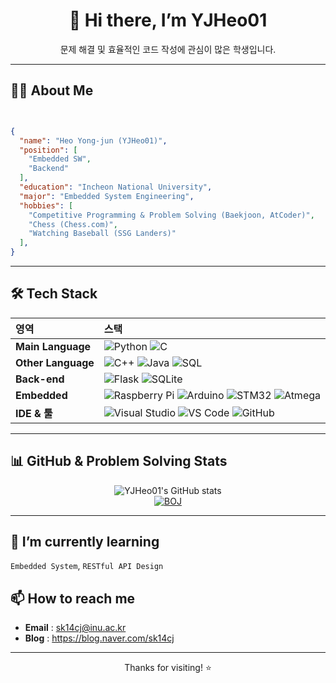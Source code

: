 <!-- 프로필 헤더 -->
<div align="center">

# 👋 Hi there, I’m **YJHeo01**  
문제 해결 및 효율적인 코드 작성에 관심이 많은 학생입니다.


</div>

---

## 🧑‍💻 About Me

<img src="https://hits.seeyoufarm.com/api/count/incr/badge.svg?url=https%3A%2F%2Fgithub.com%2Fblurfx&count_bg=%2379C83D&title_bg=%23555555&icon=&icon_color=%23E7E7E7&title=hits&edge_flat=false" width="0" height="0" />

```json

{
  "name": "Heo Yong-jun (YJHeo01)",
  "position": [
    "Embedded SW",
    "Backend"
  ],
  "education": "Incheon National University",
  "major": "Embedded System Engineering",
  "hobbies": [
    "Competitive Programming & Problem Solving (Baekjoon, AtCoder)",
    "Chess (Chess.com)",
    "Watching Baseball (SSG Landers)"
  ],
}
```
---

## 🛠️ Tech Stack

| 영역 | 스택 |
| :--- | :--- |
| **Main Language** | ![Python](https://img.shields.io/badge/Python-3776AB?style=for-the-badge&logo=python&logoColor=white) ![C](https://img.shields.io/badge/C-A8B9CC?style=for-the-badge&logo=c&logoColor=white) |
| **Other Language** | ![C++](https://img.shields.io/badge/C++-00599C?style=for-the-badge&logo=c%2B%2B&logoColor=white) ![Java](https://img.shields.io/badge/Java-007396?style=for-the-badge&logo=OpenJDK&logoColor=white) ![SQL](https://img.shields.io/badge/SQL-4479A1?style=for-the-badge&logo=sqlite&logoColor=white) |
| **Back-end** | ![Flask](https://img.shields.io/badge/Flask-000000?style=for-the-badge&logo=flask&logoColor=white) ![SQLite](https://img.shields.io/badge/SQLite-003B57?style=for-the-badge&logo=sqlite&logoColor=white) |
| **Embedded** | ![Raspberry Pi](https://img.shields.io/badge/Raspberry_Pi-C51A4A?style=for-the-badge&logo=raspberrypi&logoColor=white) ![Arduino](https://img.shields.io/badge/Arduino-00979D?style=for-the-badge&logo=arduino&logoColor=white) ![STM32](https://img.shields.io/badge/STM32-03234B?style=for-the-badge&logo=STMicroelectronics&logoColor=white) ![Atmega](https://img.shields.io/badge/Atmega-000000?style=for-the-badge&logoColor=white) |
| **IDE & 툴** | ![Visual Studio](https://img.shields.io/badge/VisualStudio-5C2D91?style=for-the-badge&logo=visualstudio&logoColor=white) ![VS Code](https://img.shields.io/badge/VSCode-007ACC?style=for-the-badge&logo=visualstudiocode&logoColor=white) ![GitHub](https://img.shields.io/badge/GitHub-181717?style=for-the-badge&logo=github&logoColor=white) |

---

## 📊 GitHub & Problem Solving Stats
<div align="center">

![YJHeo01's GitHub stats](https://github-readme-stats.vercel.app/api?username=YJHeo01&show_icons=true&theme=dracula)
<br>
[![BOJ](https://bojstat.vulcan.site/v2/ko/sk14cj)](https://github.com/YJHeo01/BOJ_STAT)

</div>

---

## 🌱 I’m currently learning
`Embedded System`, `RESTful API Design`

## 📫 How to reach me
- **Email** : sk14cj@inu.ac.kr
- **Blog** : <https://blog.naver.com/sk14cj>

---

<p align="center">
  Thanks for visiting! ⭐️
</p>

